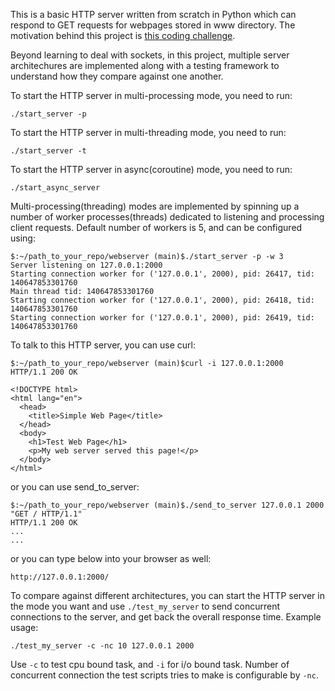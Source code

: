 This is a basic HTTP server written from scratch in Python which can respond to GET requests for webpages stored in www directory. The motivation behind this project is [this coding challenge](https://codingchallenges.fyi/challenges/challenge-webserver).

Beyond learning to deal with sockets, in this project, multiple server architechures are implemented along with a testing framework to understand how they compare against one another.

To start the HTTP server in multi-processing mode, you need to run:
```
./start_server -p
```

To start the HTTP server in multi-threading mode, you need to run:
```
./start_server -t
```

To start the HTTP server in async(coroutine) mode, you need to run:
```
./start_async_server
```

Multi-processing(threading) modes are implemented by spinning up a number of worker processes(threads) dedicated to listening and processing client requests. Default number of workers is 5, and can be configured using:
 ```
$:~/path_to_your_repo/webserver (main)$./start_server -p -w 3
Server listening on 127.0.0.1:2000
Starting connection worker for ('127.0.0.1', 2000), pid: 26417, tid: 140647853301760
 Main thread tid: 140647853301760
Starting connection worker for ('127.0.0.1', 2000), pid: 26418, tid: 140647853301760
Starting connection worker for ('127.0.0.1', 2000), pid: 26419, tid: 140647853301760

```

To talk to this HTTP server, you can use curl:
```
$:~/path_to_your_repo/webserver (main)$curl -i 127.0.0.1:2000
HTTP/1.1 200 OK

<!DOCTYPE html>
<html lang="en">
  <head>
    <title>Simple Web Page</title>
  </head>
  <body>
    <h1>Test Web Page</h1>
    <p>My web server served this page!</p>
  </body>
</html>
```

or you can use send_to_server:
```
$:~/path_to_your_repo/webserver (main)$./send_to_server 127.0.0.1 2000 "GET / HTTP/1.1"
HTTP/1.1 200 OK
...
...
```

or you can type below into your browser as well:
```
http://127.0.0.1:2000/
```

To compare against different architectures, you can start the HTTP server in the mode you want and use `./test_my_server` to send concurrent connections to the server, and get back the overall response time. Example usage:
```
./test_my_server -c -nc 10 127.0.0.1 2000
```

Use `-c` to test cpu bound task, and `-i` for i/o bound task. Number of concurrent connection the test scripts tries to make is configurable by `-nc`.


